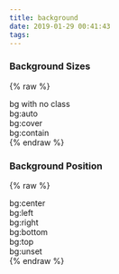 ```yaml
---
title: background
date: 2019-01-29 00:41:43
tags:
---
```


### Background Sizes

{% raw %}
<div class="content">
	<div class="block cen:flex">
	  <!--  -->
	  <div class="square mar big" style="background-image: url('../candy.jpg')">
	    <span class="hey mar:sm">bg with no class</span>
	  </div>
	  <!--  -->
	  <div class="square mar big bg:auto" style="background-image: url('../candy.jpg')">
	    <span class="hey mar:sm">bg:auto</span>
	  </div>       
	  <!--  -->
	  <div class="square mar big bg:cover" style="background-image: url('../candy.jpg')">
	    <span class="hey mar:sm">bg:cover</span>
	  </div> 
	  <!--  -->
	  <div class="square mar big bg:contain" style="background-image: url('../candy.jpg')">
	    <span class="hey mar:sm">bg:contain</span>
	  </div>      
	</div>
</div>
{% endraw %}

### Background Position

{% raw %}
<div class="content">
	<div class="block cen:flex">
	    <div class="square mar big bg:center" style="background-image: url('../candy.jpg')">
	      <span class="hey mar:sm">bg:center</span>
	    </div>       
	    <!--  -->
	    <div class="square mar big bg:left" style="background-image: url('../candy.jpg')">
	      <span class="hey mar:sm">bg:left</span>
	    </div>
	    <!--  -->
	    <div class="square mar big bg:right" style="background-image: url('../candy.jpg')">
	      <span class="hey mar:sm">bg:right</span>
	    </div>      
	    <div class="square mar big bg:bottom" style="background-image: url('../candy.jpg')">
	      <span class="hey mar:sm">bg:bottom</span>
	    </div> 
	    <!--  -->
	    <div class="square mar big bg:top" style="background-image: url('../candy.jpg')">
	      <span class="hey mar:sm">bg:top</span>
	    </div>
	    <!--  -->
	    <div class="square mar big bg:unset" style="background-image: url('../candy.jpg')">
	      <span class="hey mar:sm">bg:unset</span>
	    </div>      
	</div> 
</div>
{% endraw %}